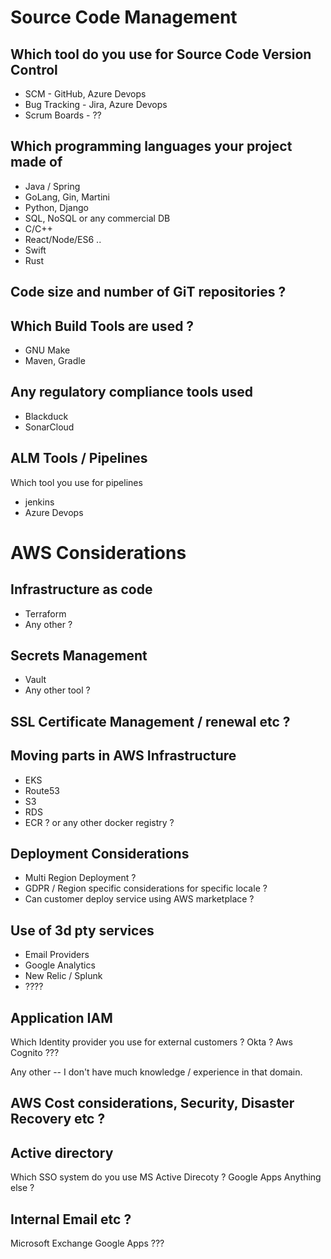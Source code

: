 # Source Code Management
## Which tool do you use for Source Code Version Control
+ SCM - GitHub, Azure Devops 
+ Bug Tracking - Jira, Azure Devops 
+ Scrum Boards - ??

## Which programming languages your project made of 
+ Java / Spring
+ GoLang, Gin, Martini
+ Python, Django
+ SQL, NoSQL or any commercial DB
+ C/C++
+ React/Node/ES6 ..
+ Swift 
+ Rust 

## Code size and number of GiT repositories ?

## Which Build Tools are used ?
+ GNU Make
+ Maven, Gradle

## Any regulatory compliance tools used 
+ Blackduck
+ SonarCloud 

## ALM Tools / Pipelines
Which tool you use for pipelines
+ jenkins
+ Azure Devops 


# AWS Considerations 
## Infrastructure as code 
+ Terraform 
+ Any other ?

## Secrets Management 
+ Vault 
+ Any other tool ?

## SSL Certificate Management / renewal etc ?

## Moving parts in AWS Infrastructure
+ EKS 
+ Route53
+ S3
+ RDS 
+ ECR ? or any other docker registry ?

## Deployment Considerations 
+ Multi Region Deployment ?
+ GDPR / Region specific considerations for specific locale ?
+ Can customer deploy service using AWS marketplace ?

## Use of 3d pty services 
+ Email Providers 
+ Google Analytics 
+ New Relic / Splunk 
+ ????

## Application IAM 
Which Identity provider you use for external customers ?
Okta ?
Aws Cognito 
???

Any other -- I don't have much knowledge / experience in that domain.
## AWS Cost considerations, Security, Disaster Recovery etc ?

## Active directory 
Which SSO system do you use 
MS Active Direcoty ?
Google Apps 
Anything else ?

## Internal Email etc ?
Microsoft Exchange 
Google Apps 
???






